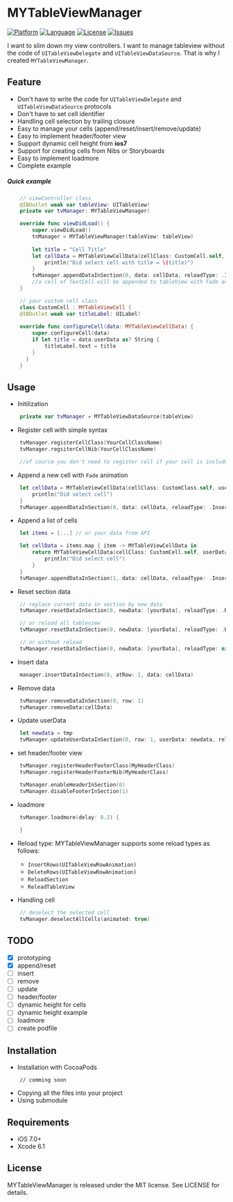 MYTableViewManager
===========

[![Platform](http://img.shields.io/badge/platform-ios-blue.svg?style=flat
)](https://developer.apple.com/iphone/index.action)
[![Language](http://img.shields.io/badge/language-swift-brightgreen.svg?style=flat
)](https://developer.apple.com/swift)
[![License](http://img.shields.io/badge/license-MIT-lightgrey.svg?style=flat
)](http://mit-license.org)
[![Issues](https://img.shields.io/github/issues/nghialv/MYTableViewManager.svg?style=flat
)](https://github.com/nghialv/MYTableViewManager/issues?state=open)

I want to slim down my view controllers.
I want to manage tableview without the code of `UITableViewDelegate` and `UITableViewDataSource`.
That is why I created `MYTableViewManager`.

Feature
-----
* Don't have to write the code for `UITableViewDelegate` and `UITableViewDataSource` protocols
* Don't have to set cell identifier
* Handling cell selection by trailing closure
* Easy to manage your cells (append/reset/insert/remove/update)
* Easy to implement header/footer view
* Support dynamic cell height from **ios7**
* Support for creating cells from Nibs or Storyboards
* Easy to implement loadmore
* Complete example

##### Quick example

``` swift
	// viewController class
	@IBOutlet weak var tableView: UITableView!
	private var tvManager: MYTableViewManager!

	override func viewDidLoad() {
		super.viewDidLoad()
		tnManager = MYTableViewManager(tableView: tableView)
		
		let title = "Cell Title"
		let cellData = MYTableViewCellData(cellClass: CustomCell.self, userData: title) {
			println("Did select cell with title = \(title)")
		}
		tvManager.appendDataInSection(0, data: cellData, reloadType: .InsertRows(.Fade))
		//a cell of TextCell will be appended to tableView with Fade animation
	}       
```
``` swift
	// your custom cell class
	class CustomCell : MYTableViewCell {
    @IBOutlet weak var titleLabel: UILabel!
    
    override func configureCell(data: MYTableViewCellData) {
        super.configureCell(data)
        if let title = data.userData as? String {
            titleLabel.text = title
        }
      }
	}
```

Usage
-----

 * Initilization

``` swift
	private var tvManager = MYTableViewDataSource(tableView)   
```

* Register cell with simple syntax

``` swift
	tvManager.registerCellClass(YourCellClassName)
	tvManager.regsiterCellNib(YourCellClassName)

	//of cource you don't need to register cell if your cell is included in the tableview storyboard

```

* Append a new cell with `Fade` animation

``` swift
	let cellData = MYTableViewCellData(cellClass: CustomClass.self, userData: yourCellData) {
		println("Did select cell")
	}
	tvManager.appendDataInSection(0, data: cellData, reloadType: .InsertRows(.Fade))
```

* Append a list of cells

``` swift
	let items = [...] // or your data from API

	let cellData = items.map { item -> MYTableViewCellData in
		return MYTableViewCellData(cellClass: CustomCell.self, userData: item) {
			println("Did select cell")
		}
	}
	tvManager.appendDataInSection(1, data: cellData, reloadType: .InsertRows(.None))
```

* Reset section data

``` swift
	// replace current data in section by new data
	tvManager.resetDataInSection(0, newData: [yourData], reloadType: .ReloadSection)

	// or reload all tableview
	tvManager.resetDataInSection(0, newData: [yourData], reloadType: .ReloadTableView)

	// or without reload
	tvManager.resetDataInSection(0, newData: [yourData], reloadType: nil)
```

* Insert data

``` swift
	manager.insertDataInSection(0, atRow: 1, data: cellData)
```

* Remove data 

``` swift
	tvManager.removeDataInSection(0, row: 1)
	tvManager.removeData(cellData)
```

* Update userData

``` swift
	let newdata = tmp
	tvManager.updateUserDataInSection(0, row: 1, userData: newdata, reloadCell: true)
```

* set header/footer view

``` swift
	tvManager.registerHeaderFooterClass(MyHeaderClass)
	tvManager.registerHeaderFooterNib(MyHeaderClass)

	tvManager.enableHeaderInSection(0)
	tvManager.disableFooterInSection(1)
```

* loadmore

``` swift
	tvManager.loadmore(delay: 0.2) {
		
	}
```

* Reload type: MYTableViewManager supports some reload types as follows:
	- `InsertRows(UITableViewRowAnimation)`
	- `DeleteRows(UITableViewRowAnimation)`
	- `ReloadSection`
	- `ReleadTableView`



* Handling cell

``` swift
	// deselect the selected cell
	tvManager.deselectAllCells(animated: true)
```
 

TODO
-----

- [x] prototyping
- [x] append/reset
- [ ] insert
- [ ] remove
- [ ] update
- [ ] header/footer
- [ ] dynamic height for cells
- [ ] dynamic height example
- [ ] loadmore
- [ ] create podfile

Installation
-----
* Installation with CocoaPods

```
	// comming soon
```

* Copying all the files into your project
* Using submodule

Requirements
-----
- iOS 7.0+
- Xcode 6.1

License
-----

MYTableViewManager is released under the MIT license. See LICENSE for details.
